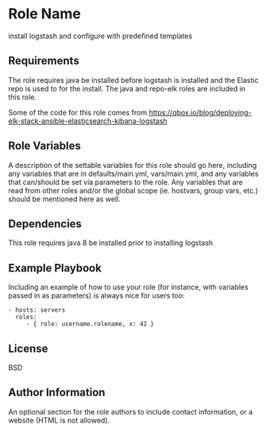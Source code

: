 Role Name
=========

install logstash and configure with predefined templates

Requirements
------------

The role requires java be installed before logstash is installed and the Elastic repo is used to for the install.  The java and repo-elk roles are included in this role.

Some of the code for this role comes from https://qbox.io/blog/deploying-elk-stack-ansible-elasticsearch-kibana-logstash


Role Variables
--------------

A description of the settable variables for this role should go here, including any variables that are in defaults/main.yml, vars/main.yml, and any variables that can/should be set via parameters to the role. Any variables that are read from other roles and/or the global scope (ie. hostvars, group vars, etc.) should be mentioned here as well.

Dependencies
------------

This role requires java 8 be installed prior to installing logstash

Example Playbook
----------------

Including an example of how to use your role (for instance, with variables passed in as parameters) is always nice for users too:

    - hosts: servers
      roles:
         - { role: username.rolename, x: 42 }

License
-------

BSD

Author Information
------------------

An optional section for the role authors to include contact information, or a website (HTML is not allowed).
